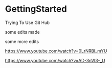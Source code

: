 # GettingStarted
Trying To Use Git Hub


some edits made

some more edits

https://www.youtube.com/watch?v=0LrNRBI_mYU

https://www.youtube.com/watch?v=AD-3nVI3-_U
